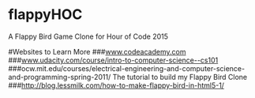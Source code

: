 # flappyHOC
A Flappy Bird Game Clone for Hour of Code 2015

#Websites to Learn More
###www.codeacademy.com
###www.udacity.com/course/intro-to-computer-science--cs101
###ocw.mit.edu/courses/electrical-engineering-and-computer-science-and-programming-spring-2011/
The tutorial to build my Flappy Bird Clone
###http://blog.lessmilk.com/how-to-make-flappy-bird-in-html5-1/
